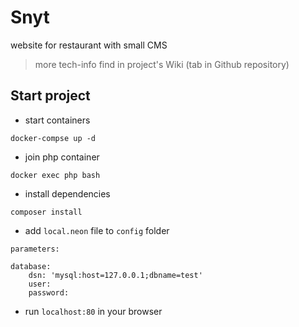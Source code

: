 # Snyt

website for restaurant with small CMS

> more tech-info find in project's Wiki (tab in Github repository)

## Start project

- start containers
```
docker-compse up -d
```

- join php container
```
docker exec php bash
```

- install dependencies
```
composer install
```

- add `local.neon` file to `config` folder
```neon
parameters:

database:
    dsn: 'mysql:host=127.0.0.1;dbname=test'
    user:
    password:
```

- run `localhost:80` in your browser